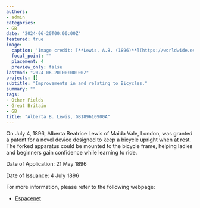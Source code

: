 ```yaml
---
authors:
- admin
categories:
- GB
date: "2024-06-20T00:00:00Z"
featured: true
image:
  caption: 'Image credit: [**Lewis, A.B. (1896)**](https://worldwide.espacenet.com/patent/search/family/032533045/publication/GB189610900A?q=in%3Dalberta&queryLang=en%3Ade%3Afr)'
  focal_point: ""
  placement: 4
  preview_only: false
lastmod: "2024-06-20T00:00:00Z"
projects: []
subtitle: "Improvements in and relating to Bicycles."
summary: ""
tags:
- Other Fields
- Great Britain 
- GB
title: "Alberta B. Lewis, GB189610900A"
---
```

On July 4, 1896, Alberta Beatrice Lewis of Maida Vale, London, was granted a patent for a novel device designed to keep a bicycle upright when at rest. The forked apparatus could be mounted to the bicycle frame, helping ladies and beginners gain confidence while learning to ride.

Date of Application: 21 May 1896

Date of Issuance: 4 July 1896

For more information, please refer to the following webpage: 

- [Espacenet](https://worldwide.espacenet.com/patent/search/family/032533045/publication/GB189610900A?q=in%3Dalberta&queryLang=en%3Ade%3Afr)